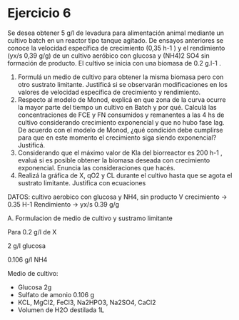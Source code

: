 # Ejercicio 6 
Se desea obtener 5 g/l de levadura para alimentación animal mediante un cultivo batch en un reactor tipo tanque agitado. De ensayos anteriores se conoce la velocidad específica de crecimiento (0,35 h-1 ) y el rendimiento (yx/s 0,39 g/g) de un cultivo aeróbico con glucosa y (NH4)2 SO4 sin formación de producto. El cultivo se inicia con una biomasa de 0.2 g.l-1 . 
1. Formulá un medio de cultivo para obtener la misma biomasa pero con otro sustrato limitante. Justificá si se observarán modificaciones en los valores de velocidad específica de crecimiento y rendimiento. 
2. Respecto al modelo de Monod, explicá en que zona de la curva ocurre la mayor parte del tiempo un cultivo en Batch y por qué. Calculá las concentraciones de FCE y FN consumidos y remanentes a las 4 hs de cultivo considerando crecimiento exponencial y que no hubo fase lag. De acuerdo con el modelo de Monod, ¿qué condición debe cumplirse para que en este momento el crecimiento siga siendo exponencial? Justificá. 
3. Considerando que el máximo valor de Kla del biorreactor es 200 h-1 , evaluá si es posible obtener la biomasa deseada con crecimiento exponencial. Enuncia las consideraciones que hacés. 
4. Realizá la gráfica de X, qO2 y CL durante el cultivo hasta que se agota el sustrato limitante. Justifica con ecuaciones

DATOS:
cultivo aerobico con glucosa y NH4, sin producto
V crecimiento → 0.35 H-1
Rendimiento → yx/s 0.39 g/g

A. Formulacion de medio de cultivo y sustramo limitante

Para 0.2 g/l de X

2 g/l glucosa

0.106 g/l NH4

Medio de cultivo:
- Glucosa 2g
- Sulfato de amonio 0.106 g
- KCL, MgCl2, FeCl3, Na2HPO3, Na2SO4, CaCl2
- Volumen de H2O destilada 1L